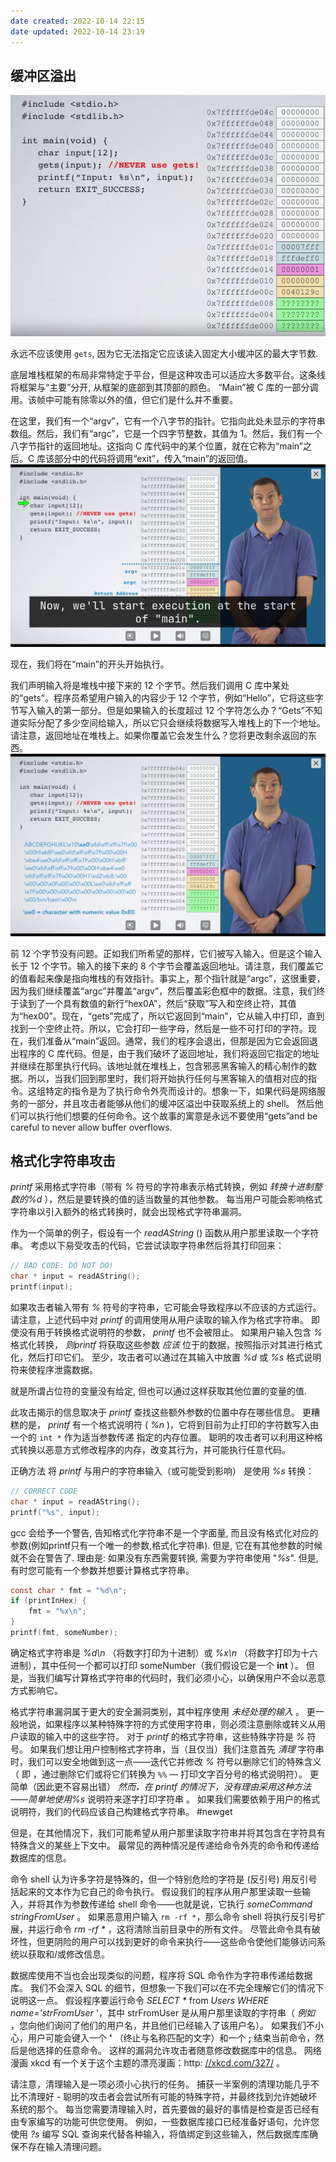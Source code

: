 ```yaml
---
date created: 2022-10-14 22:15
date updated: 2022-10-14 23:19
---
```


## 缓冲区溢出

![](attachments/Pasted%20image%2020221014221123.png)

永远不应该使用 `gets`, 因为它无法指定它应该读入固定大小缓冲区的最大字节数.

底层堆栈框架的布局非常特定于平台，但是这种攻击可以适应大多数平台。这条线将框架与“主要”分开, 从框架的底部到其顶部的颜色。
“Main”被 C 库的一部分调用。该帧中可能有除零以外的值，但它们是什么并不重要。

在这里，我们有一个“argv”，它有一个八字节的指针。它指向此处未显示的字符串数组。然后，我们有“argc”，它是一个四字节整数，其值为 1。然后，我们有一个八字节指针的返回地址。这指向 C 库代码中的某个位置，就在它称为“main”之后。C 库该部分中的代码将调用“exit”，传入“main”的返回值。
![](attachments/Pasted%20image%2020221014221524.png)

现在，我们将在“main”的开头开始执行。

我们声明输入将是堆栈中接下来的 12 个字节。然后我们调用 C 库中某处的“gets”。程序员希望用户输入的内容少于 12 个字节，例如“Hello”，它将这些字节写入输入的第一部分。但是如果输入的长度超过 12 个字符怎么办？“Gets”不知道实际分配了多少空间给输入，所以它只会继续将数据写入堆栈上的下一个地址。请注意，返回地址在堆栈上。如果你覆盖它会发生什么？您将更改剩余返回的东西。
![](attachments/Pasted%20image%2020221014221808.png)

前 12 个字节没有问题。正如我们所希望的那样，它们被写入输入。但是这个输入长于 12 个字节。输入的接下来的 8 个字节会覆盖返回地址。请注意，我们覆盖它的值看起来像是指向堆栈的有效指针。事实上，那个指针就是“argc”，这很重要，因为我们继续覆盖“argc”并覆盖“argv”，然后覆盖彩色框中的数据。注意，我们终于读到了一个具有数值的新行“hex0A”，然后“获取”写入和空终止符，其值为“hex00”。现在，“gets”完成了，所以它返回到“main”，它从输入中打印，直到找到一个空终止符。所以，它会打印一些字母，然后是一些不可打印的字符。现在，我们准备从“main”返回。通常，我们的程序会退出，但那是因为它会返回退出程序的 C 库代码。但是，由于我们破坏了返回地址，我们将返回它指定的地址并继续在那里执行代码。该地址就在堆栈上，包含邪恶黑客输入的精心制作的数据。所以，当我们回到那里时，我们将开始执行任何与黑客输入的值相对应的指令。这组特定的指令是为了执行命令外壳而设计的。想象一下，如果代码是网络服务的一部分，并且攻击者能够从他们的缓冲区溢出中获取系统上的 shell。
然后他们可以执行他们想要的任何命令。这个故事的寓意是永远不要使用“gets”and be careful to never allow buffer overflows.

## 格式化字符串攻击

_printf_ 采用格式字符串（带有 _%_ 符号的字符串表示格式转换，例如 _转换十进制整数的%d_ ），然后是要转换的值的适当数量的其他参数。 每当用户可能会影响格式字符串以引入额外的格式转换时，就会出现格式字符串漏洞。

作为一个简单的例子，假设有一个 _readAString_ () 函数从用户那里读取一个字符串。 考虑以下易受攻击的代码，它尝试读取字符串然后将其打印回来：

```c
// BAD CODE: DO NOT DO!
char * input = readAString();
printf(input);
```

如果攻击者输入带有 _%_ 符号的字符串，它可能会导致程序以不应该的方式运行。 请注意，上述代码中对 _printf_ 的调用使用从用户读取的输入作为格式字符串。 即使没有用于转换格式说明符的参数， _printf_ 也不会被阻止。 如果用户输入包含 _%_ 格式化转换， _则printf_ 将获取这些参数 _应该_ 位于的数据，按照指示对其进行格式化，然后打印它们。 至少，攻击者可以通过在其输入中放置 _%d_ 或 _%s_ 格式说明符来使程序泄露数据。

就是所谓占位符的变量没有给定, 但也可以通过这样获取其他位置的变量的值.

此攻击揭示的信息取决于 _printf_ 查找这些额外参数的位置中存在哪些信息。 更糟糕的是， _printf_ 有一个格式说明符 ( _%n_ )，它将到目前为止打印的字符数写入由一个的 `int *` 作为适当参数传递 指定的内存位置。 聪明的攻击者可以利用这种格式转换以恶意方式修改程序的内存，改变其行为，并可能执行任意代码。

正确方法 将 _printf_ 与用户的字符串输入（或可能受到影响） 是使用 _%s_ 转换：

```c
// CORRECT CODE
char * input = readAString();
printf("%s", input);
```

gcc 会给予一个警告, 告知格式化字符串不是一个字面量, 而且没有格式化对应的参数(例如printf只有一个唯一的参数,格式化字符串). 但是, 它在有其他参数的时候就不会在警告了.  理由是: 如果没有东西需要转换, 需要为字符串使用 "_%s_". 但是, 有时您可能有一个参数并想要计算格式字符串。

```c
const char * fmt = "%d\n";
if (printInHex) {
	fmt = "%x\n";
}
printf(fmt, someNumber);
```

确定格式字符串是 _%d\n_ （将数字打印为十进制）或 _%x\n_ （将数字打印为十六进制），其中任何一个都可以打印 someNumber（我们假设它是一个 **int** ）。 但是，当我们编写计算格式字符串的代码时，我们必须小心，以确保用户不会以恶意方式影响它。

格式字符串漏洞属于更大的安全漏洞类别，其中程序使用 _未经处理的输入_ 。 更一般地说，如果程序以某种特殊字符的方式使用字符串，则必须注意删除或转义从用户读取的输入中的这些字符。 对于 _printf_ 的格式字符串，这些特殊字符是 _%_ 符号。 如果我们想让用户控制格式字符串，当（且仅当）我们注意首先 _清理_ 字符串时，我们可以安全地做到这一点——迭代它并修改 _%_ 符号以删除它们的特殊含义（ 即 ，通过删除它们或将它们转换为 `%%`  — 打印文字百分号的格式说明符）。 更简单（因此更不容易出错） _然而，在 printf 的情况下，没有理由采用这种方法——简单地使用%s_ 说明符来逐字打印字符串 。 如果我们需要依赖于用户的格式说明符，我们的代码应该自己构建格式字符串。 #newget

但是，在其他情况下，我们可能希望从用户那里读取字符串并将其包含在字符具有特殊含义的某些上下文中。 最常见的两种情况是传递给命令外壳的命令和传递给数据库的信息。

命令 shell 认为许多字符是特殊的，但一个特别危险的字符是 (反引号) 用反引号括起来的文本作为它自己的命令执行。 假设我们的程序从用户那里读取一些输入，并将其作为参数传递给 shell 命令——也就是说，它执行 _someCommand_ _stringFromUser_ 。 如果恶意用户输入 `rm -rf *`，那么命令 shell 将执行反引号扩展，并运行命令 _rm -rf *_ ，这将清除当前目录中的所有文件。 尽管此命令具有破坏性，但更阴险的用户可以找到更好的命令来执行——这些命令使他们能够访问系统以获取和/或修改信息。

数据库使用不当也会出现类似的问题，程序将 SQL 命令作为字符串传递给数据库。 我们不会深入 SQL 的细节，但想象一下我们可以在不完全理解它们的情况下说明这一点。 假设程序要运行命令 _SELECT *_ from _Users WHERE name='strFromUser_ '，其中 strFromUser 是从用户那里读取的字符串（ _例如_ ，您向他们询问了他们的用户名，并且他们已经输入了该用户名）。 如果我们不小心，用户可能会键入一个 **'** （终止与名称匹配的文字）和一个 **;** 结束当前命令，然后是他选择的任意命令。 这样的漏洞允许攻击者随意修改数据库中的信息。 网络漫画 xkcd 有一个关于这个主题的漂亮漫画：http: [//xkcd.com/327/](http://xkcd.com/327/) 。

请注意，清理输入是一项必须小心执行的任务。 捕获一半案例的清理功能几乎不比不清理好 - 聪明的攻击者会尝试所有可能的特殊字符，并最终找到允许她破坏系统的那个。 每当您需要清理输入时，首先要做的最好的事情是检查是否已经有由专家编写的功能可供您使用。 例如，一些数据库接口已经准备好语句，允许您使用 _?s_ 编写 SQL 查询来代替各种输入，将值绑定到这些输入，然后数据库库确保不存在输入清理问题。
